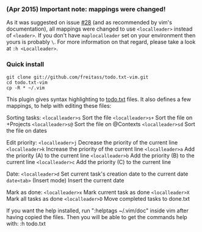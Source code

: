 ### (Apr 2015) Important note: mappings were changed!

As it was suggested on issue [#28](https://github.com/freitass/todo.txt-vim/issues/28) (and as recommended by vim's documentation), all mappings were changed to use `<localleader>` instead of `<leader>`. If you don't have `maplocalleader` set on your environment then yours is probably `\`. For more information on that regard, please take a look at `:h <Localleader>`.


### Quick install

    git clone git://github.com/freitass/todo.txt-vim.git
    cd todo.txt-vim
    cp -R * ~/.vim


This plugin gives syntax highlighting to [todo.txt](http://todotxt.com/) files. It also defines a few mappings, to help with editing these files:

Sorting tasks:
  `<localleader>s`   Sort the file
  `<localleader>s+`  Sort the file on +Projects
  `<localleader>s@`  Sort the file on @Contexts
  `<localleader>sd`  Sort the file on dates

Edit priority:
  `<localleader>j`   Decrease the priority of the current line
  `<localleader>k`   Increase the priority of the current line
  `<localleader>a`   Add the priority (A) to the current line
  `<localleader>b`   Add the priority (B) to the current line
  `<localleader>c`   Add the priority (C) to the current line

Date:
  `<localleader>d`   Set current task's creation date to the current date
  `date<tab>`        (Insert mode) Insert the current date

Mark as done:
  `<localleader>x`   Mark current task as done
  `<localleader>X`   Mark all tasks as done
  `<localleader>D`   Move completed tasks to done.txt

If you want the help installed, run ":helptags ~/.vim/doc" inside vim after having copied the files.
Then you will be able to get the commands help with: :h todo.txt
